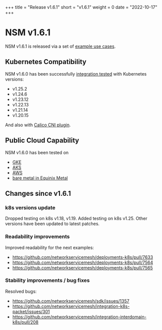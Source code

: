 +++
title = "Release v1.6.1"
short = "v1.6.1"
weight = 0
date = "2022-10-17"
+++


# NSM v1.6.1

NSM v1.6.1 is released via a set of [example use cases](https://github.com/networkservicemesh/deployments-k8s/tree/release/v1.6.1).

## Kubernetes Compatibility
NSM v1.6.0 has been successfully [integration tested](https://github.com/networkservicemesh/integration-k8s-kind/actions/runs/3271188621) with Kubernetes versions:

- v1.25.2
- v1.24.6
- v1.23.12
- v1.22.13
- v1.21.14
- v1.20.15

And also with [Calico CNI plugin](https://www.tigera.io/project-calico/).



## Public Cloud Capability

NSM v1.6.0 has been tested on 
- [GKE](https://github.com/networkservicemesh/integration-k8s-gke/actions/runs/3271189442)
- [AKS](https://github.com/networkservicemesh/integration-k8s-aks/actions/runs/3271188767)
- [AWS](https://github.com/networkservicemesh/integration-k8s-aws/actions/runs/3271190013)
- [bare metal in Equinix Metal](https://github.com/networkservicemesh/integration-k8s-packet/actions/runs/3271190113)

## Changes since v1.6.1

### k8s versions update

Dropped testing on k8s v1.18, v1.19.
Added testing on k8s v1.25.
Other versions have been updated to latest patches.

### Readability improvements

Improved readability for the next examples:
- https://github.com/networkservicemesh/deployments-k8s/pull/7633
- https://github.com/networkservicemesh/deployments-k8s/pull/7564
- https://github.com/networkservicemesh/deployments-k8s/pull/7565

### Stability improvements / bug fixes

Resolved bugs:
- https://github.com/networkservicemesh/sdk/issues/1357
- https://github.com/networkservicemesh/integration-k8s-packet/issues/301
- https://github.com/networkservicemesh/integration-interdomain-k8s/pull/208
